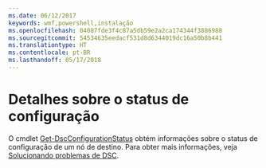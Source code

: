 ```yaml
---
ms.date: 06/12/2017
keywords: wmf,powershell,instalação
ms.openlocfilehash: 04087fde3f4c87a5db59e2a2ca174344f3886988
ms.sourcegitcommit: 54534635eedacf531d8d6344019dc16a50b8b441
ms.translationtype: HT
ms.contentlocale: pt-BR
ms.lasthandoff: 05/17/2018
---
```

# <a name="details-about-configuration-status"></a>Detalhes sobre o status de configuração

O cmdlet [Get-DscConfigurationStatus](https://technet.microsoft.com/library/mt517868.aspx) obtém informações sobre o status de configuração de um nó de destino.
Para obter mais informações, veja [Solucionando problemas de DSC](https://msdn.microsoft.com/powershell/dsc/troubleshooting).
